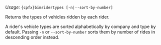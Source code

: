 *Usage:* `{cpfx}bimridertypes [-n|--sort-by-number]`

Returns the types of vehicles ridden by each rider.

A rider's vehicle types are sorted alphabetically by company and type by default. Passing `-n` or `--sort-by-number` sorts them by number of rides in descending order instead.
